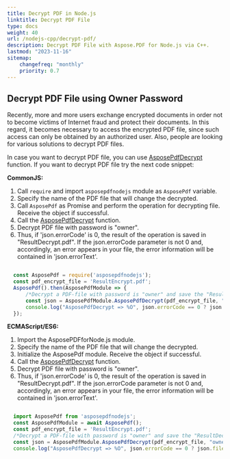 ```yaml
---
title: Decrypt PDF in Node.js
linktitle: Decrypt PDF File
type: docs
weight: 40
url: /nodejs-cpp/decrypt-pdf/
description: Decrypt PDF File with Aspose.PDF for Node.js via C++.
lastmod: "2023-11-16"
sitemap:
    changefreq: "monthly"
    priority: 0.7
---
```


## Decrypt PDF File using Owner Password

Recently, more and more users exchange encrypted documents in order not to become victims of Internet fraud and protect their documents.
In this regard, it becomes necessary to access the encrypted PDF file, since such access can only be obtained by an authorized user. Also, people are looking for various solutions to decrypt PDF files. 

In case you want to decrypt PDF file, you can use [AsposePdfDecrypt](https://reference.aspose.com/pdf/nodejs-cpp/security/asposepdfdecrypt/) function. 
If you want to decrypt PDF file try the next code snippet:

**CommonJS:**

1. Call `require` and import `asposepdfnodejs` module as `AsposePdf` variable.
1. Specify the name of the PDF file that will change the decrypted.
1. Call `AsposePdf` as Promise and perform the operation for decrypting file. Receive the object if successful.
1. Call the [AsposePdfDecrypt](https://reference.aspose.com/pdf/nodejs-cpp/security/asposepdfdecrypt/) function.
1. Decrypt PDF file with password is "owner".
1. Thus, if 'json.errorCode' is 0, the result of the operation is saved in "ResultDecrypt.pdf". If the json.errorCode parameter is not 0 and, accordingly, an error appears in your file, the error information will be contained in 'json.errorText'.

```js

  const AsposePdf = require('asposepdfnodejs');
  const pdf_encrypt_file = 'ResultEncrypt.pdf';
  AsposePdf().then(AsposePdfModule => {
      /*Decrypt a PDF-file with password is "owner" and save the "ResultDecrypt.pdf"*/
      const json = AsposePdfModule.AsposePdfDecrypt(pdf_encrypt_file, "owner", "ResultDecrypt.pdf");
      console.log("AsposePdfDecrypt => %O", json.errorCode == 0 ? json.fileNameResult : json.errorText);
  });
```

**ECMAScript/ES6:**

1. Import the AsposePDFforNode.js module.
1. Specify the name of the PDF file that will change the decrypted.
1. Initialize the AsposePdf module. Receive the object if successful.
1. Call the [AsposePdfDecrypt](https://reference.aspose.com/pdf/nodejs-cpp/security/asposepdfdecrypt/) function.
1. Decrypt PDF file with password is "owner".
1. Thus, if 'json.errorCode' is 0, the result of the operation is saved in "ResultDecrypt.pdf". If the json.errorCode parameter is not 0 and, accordingly, an error appears in your file, the error information will be contained in 'json.errorText'.

```js

  import AsposePdf from 'asposepdfnodejs';
  const AsposePdfModule = await AsposePdf();
  const pdf_encrypt_file = 'ResultEncrypt.pdf';
  /*Decrypt a PDF-file with password is "owner" and save the "ResultDecrypt.pdf"*/
  const json = AsposePdfModule.AsposePdfDecrypt(pdf_encrypt_file, "owner", "ResultDecrypt.pdf");
  console.log("AsposePdfDecrypt => %O", json.errorCode == 0 ? json.fileNameResult : json.errorText);
```